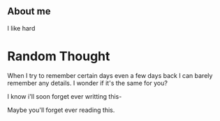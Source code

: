 ## About me
I like hard

# Random Thought
When I try to remember certain days even a few days back I can barely remember any details. I wonder if it's the same for you?

I know i'll soon forget ever writting this-

Maybe you'll forget ever reading this.
